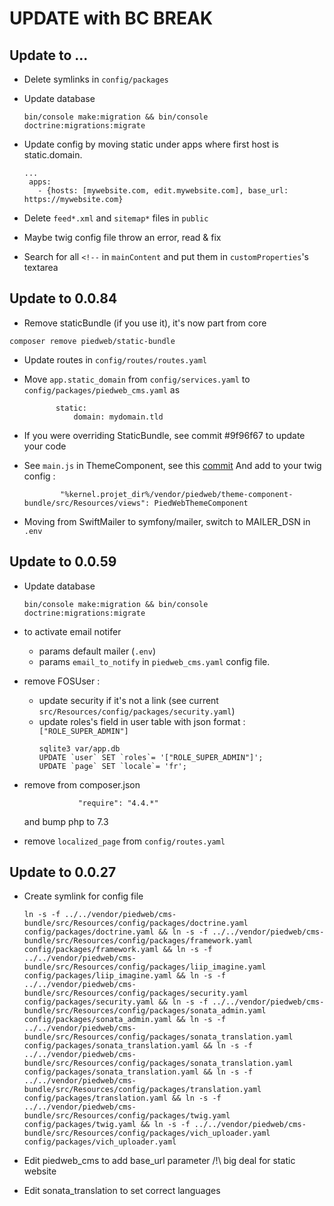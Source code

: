 # UPDATE with BC BREAK

## Update to ...

- Delete symlinks in `config/packages`

- Update database

  ```
  bin/console make:migration && bin/console doctrine:migrations:migrate
  ```

- Update config by moving static under apps where first host is static.domain.

  ```
  ...
   apps:
     - {hosts: [mywebsite.com, edit.mywebsite.com], base_url: https://mywebsite.com}
  ```

- Delete `feed*.xml` and `sitemap*` files in `public`

- Maybe twig config file throw an error, read & fix

- Search for all `<!--` in `mainContent` and put them in `customProperties`'s textarea

## Update to 0.0.84

- Remove staticBundle (if you use it), it's now part from core

```
composer remove piedweb/static-bundle
```

- Update routes in `config/routes/routes.yaml`

- Move `app.static_domain` from `config/services.yaml` to `config/packages/piedweb_cms.yaml` as

  ```piedweb_cms:
         static:
             domain: mydomain.tld
  ```

- If you were overriding StaticBundle, see commit #9f96f67 to update your code

- See `main.js` in ThemeComponent, see this [commit](https://github.com/PiedWeb/ThemeComponentBundle/commit/91be82bed6032e30116b8147a7729c8cce9e0de9)
  And add to your twig config :

  ```
          "%kernel.projet_dir%/vendor/piedweb/theme-component-bundle/src/Resources/views": PiedWebThemeComponent
  ```

- Moving from SwiftMailer to symfony/mailer, switch to MAILER_DSN in `.env`

## Update to 0.0.59

- Update database

  ```
  bin/console make:migration && bin/console doctrine:migrations:migrate
  ```

- to activate email notifer

  - params default mailer (`.env`)
  - params `email_to_notify` in `piedweb_cms.yaml` config file.

- remove FOSUser :

  - update security if it's not a link (see current `src/Resources/config/packages/security.yaml`)
  - update roles's field in user table with json format : `["ROLE_SUPER_ADMIN"]`
    ```
    sqlite3 var/app.db
    UPDATE `user` SET `roles`= '["ROLE_SUPER_ADMIN"]';
    UPDATE `page` SET `locale`= 'fr';
    ```

- remove from composer.json

  ```
              "require": "4.4.*"
  ```

  and bump php to 7.3

- remove `localized_page` from `config/routes.yaml`

## Update to 0.0.27

- Create symlink for config file
  ```
  ln -s -f ../../vendor/piedweb/cms-bundle/src/Resources/config/packages/doctrine.yaml config/packages/doctrine.yaml && ln -s -f ../../vendor/piedweb/cms-bundle/src/Resources/config/packages/framework.yaml config/packages/framework.yaml && ln -s -f ../../vendor/piedweb/cms-bundle/src/Resources/config/packages/liip_imagine.yaml config/packages/liip_imagine.yaml && ln -s -f ../../vendor/piedweb/cms-bundle/src/Resources/config/packages/security.yaml config/packages/security.yaml && ln -s -f ../../vendor/piedweb/cms-bundle/src/Resources/config/packages/sonata_admin.yaml config/packages/sonata_admin.yaml && ln -s -f ../../vendor/piedweb/cms-bundle/src/Resources/config/packages/sonata_translation.yaml config/packages/sonata_translation.yaml && ln -s -f ../../vendor/piedweb/cms-bundle/src/Resources/config/packages/sonata_translation.yaml config/packages/sonata_translation.yaml && ln -s -f ../../vendor/piedweb/cms-bundle/src/Resources/config/packages/translation.yaml config/packages/translation.yaml && ln -s -f ../../vendor/piedweb/cms-bundle/src/Resources/config/packages/twig.yaml config/packages/twig.yaml && ln -s -f ../../vendor/piedweb/cms-bundle/src/Resources/config/packages/vich_uploader.yaml config/packages/vich_uploader.yaml
  ```
- Edit piedweb_cms to add base_url parameter /!\ big deal for static website

- Edit sonata_translation to set correct languages
